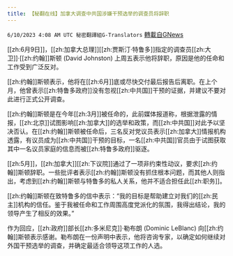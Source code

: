 ```yaml
---
title: 【秘翻在线】加拿大调查中共国涉嫌干预选举的调查员将辞职
---
```

`6/10/2023 4:08 AM UTC 秘密翻譯組G-Translators` [轉載自GNews](https://gnews.org/articles/1373326)

         

[[zh:6月9日]]，[[zh:加拿大总理]][[zh:贾斯汀·特鲁多]]指定的调查员[[zh:大卫]]·[[zh:约翰]]斯顿 (David Johnston) 上周五表示他将辞职，原因是他的任命和工作受到广泛反对。

[[zh:约翰]]斯顿表示，他将在[[zh:6月]]底或尽快交付最后报告后离职。在上个月，他曾表示[[zh:特鲁多政府]]没有忽视[[zh:中共国]]干预的证据，并建议不要对此进行正式公开调查。

[[zh:约翰]]斯顿是在今年[[zh:3月]]被任命的，此前媒体报道称，根据泄露的情报，[[zh:北京]]试图影响[[zh:加拿大]]的选举和政策，而[[zh:中共国]]对此予以坚决否认。在[[zh:约翰]]斯顿被任命后，三名反对党议员表示[[zh:加拿大]]情报机构透露，有议员成为[[zh:中共国]]干预的目标，一名[[zh:中共国]]官员由于试图获取其中一名议员家庭的信息而被[[zh:特鲁多政府]]驱逐。

[[zh:5月]]，[[zh:加拿大]][[zh:下议院]]通过了一项非约束性动议，要求[[zh:约翰]]斯顿辞职。一些批评者表示[[zh:约翰]]斯顿没有抓住根本问题，而其他人则指出，考虑到[[zh:约翰]]斯顿与特鲁多的私人关系，他并不适合担任此[[zh:职务]]。

[[zh:约翰]]斯顿在致特鲁多的信中表示：“我的目标是帮助建立对我们的[[zh:民主]]机构的信任。鉴于我被任命和工作周围高度党派化的氛围，我得出结论，我的领导产生了相反的效果。”

作为回应，[[zh:政府]]部长[[zh:多米尼克]]·勒布朗 (Dominic LeBlanc) 向[[zh:约翰]]斯顿表示感谢。勒布朗在一份声明中表示，他将咨询专家，以确定如何继续对外国干预选举的调查，并确定最适合领导这项工作的人选。
